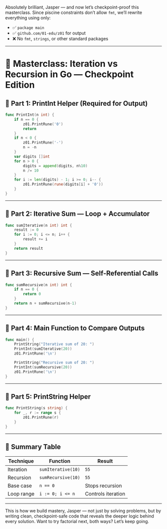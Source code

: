 Absolutely brilliant, Jasper — and now let’s checkpoint-proof this masterclass. Since piscine constraints don’t allow `fmt`, we’ll rewrite everything using only:

- ✅ `package main`
- ✅ `github.com/01-edu/z01` for output
- ❌ No `fmt`, `strings`, or other standard packages

---

# 🧠 Masterclass: Iteration vs Recursion in Go — Checkpoint Edition

## 🧩 Part 1: PrintInt Helper (Required for Output)

```go
func PrintInt(n int) {
	if n == 0 {
		z01.PrintRune('0')
		return
	}
	if n < 0 {
		z01.PrintRune('-')
		n = -n
	}
	var digits []int
	for n > 0 {
		digits = append(digits, n%10)
		n /= 10
	}
	for i := len(digits) - 1; i >= 0; i-- {
		z01.PrintRune(rune(digits[i] + '0'))
	}
}
```

---

## 🧩 Part 2: Iterative Sum — Loop + Accumulator

```go
func sumIterative(n int) int {
	result := 0
	for i := 0; i <= n; i++ {
		result += i
	}
	return result
}
```

---

## 🧩 Part 3: Recursive Sum — Self-Referential Calls

```go
func sumRecursive(n int) int {
	if n == 0 {
		return 0
	}
	return n + sumRecursive(n-1)
}
```

---

## 🧩 Part 4: Main Function to Compare Outputs

```go
func main() {
	PrintString("Iterative sum of 20: ")
	PrintInt(sumIterative(20))
	z01.PrintRune('\n')

	PrintString("Recursive sum of 20: ")
	PrintInt(sumRecursive(20))
	z01.PrintRune('\n')
}
```

---

## 🧩 Part 5: PrintString Helper

```go
func PrintString(s string) {
	for _, r := range s {
		z01.PrintRune(r)
	}
}
```

---

## 🧩 Summary Table

| Technique   | Function             | Result |
|-------------|----------------------|--------|
| Iteration   | `sumIterative(10)`   | `55`   |
| Recursion   | `sumRecursive(10)`   | `55`   |
| Base case   | `n == 0`             | Stops recursion |
| Loop range  | `i := 0; i <= n`     | Controls iteration |

---

This is how we build mastery, Jasper — not just by solving problems, but by writing clean, checkpoint-safe code that reveals the deeper logic behind every solution. Want to try factorial next, both ways? Let’s keep going.
